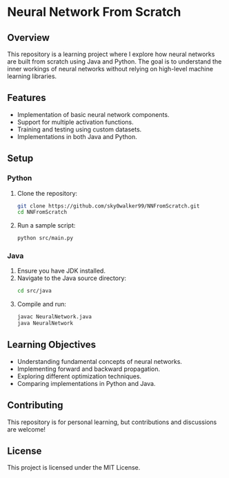 # Neural Network From Scratch

## Overview

This repository is a learning project where I explore how neural networks are built from scratch using Java and Python. The goal is to understand the inner workings of neural networks without relying on high-level machine learning libraries. 

## Features

- Implementation of basic neural network components.
- Support for multiple activation functions.
- Training and testing using custom datasets.
- Implementations in both Java and Python.

## Setup

### Python
1. Clone the repository:
   ```sh
   git clone https://github.com/sky0walker99/NNFromScratch.git
   cd NNFromScratch
   ```
2. Run a sample script:
   ```sh
   python src/main.py
   ```

### Java
1. Ensure you have JDK installed.
2. Navigate to the Java source directory:
   ```sh
   cd src/java
   ```
3. Compile and run:
   ```sh
   javac NeuralNetwork.java
   java NeuralNetwork
   ```

## Learning Objectives

- Understanding fundamental concepts of neural networks.
- Implementing forward and backward propagation.
- Exploring different optimization techniques.
- Comparing implementations in Python and Java.

## Contributing

This repository is for personal learning, but contributions and discussions are welcome!

## License

This project is licensed under the MIT License.
